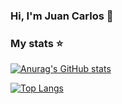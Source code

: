### Hi, I'm Juan Carlos 👋



### My stats  ⭐
[![Anurag's GitHub stats](https://github-readme-stats.vercel.app/api?username=JuanKRB&show_icons=true)](https://github.com/JuanKRB/github-readme-stats&show_icons=true)

[![Top Langs](https://github-readme-stats.vercel.app/api/top-langs/?username=a)](https://github.com/JuanKRB/github-readme-stats)
<!--
**JuanKRB/JuanKRB** is a ✨ _special_ ✨ repository because its `README.md` (this file) appears on your GitHub profile.

Here are some ideas to get you started:

- 🔭 I’m currently working on ...
- 🌱 I’m currently learning ...
- 👯 I’m looking to collaborate on ...
- 🤔 I’m looking for help with ...
- 💬 Ask me about ...
- 📫 How to reach me: ...
- 😄 Pronouns: ...
- ⚡ Fun fact: ...
-->

